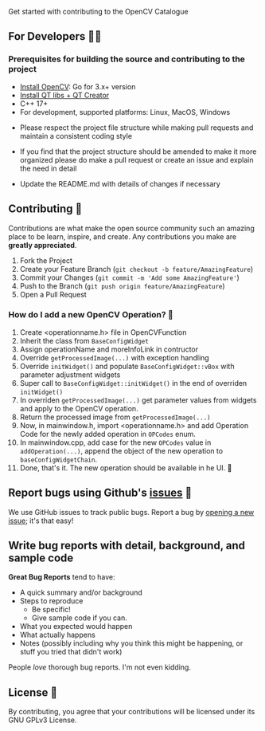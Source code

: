 Get started with contributing to the OpenCV Catalogue

## For Developers 🧑‍💻

### Prerequisites for building the source and contributing to the project

* [Install OpenCV](https://docs.opencv.org/trunk/df/d65/tutorial_table_of_content_introduction.html): Go for 3.x+ version
* [Install QT libs + QT Creator](https://www.qt.io/download-open-source)
* C++ 17+
* For development, supported platforms: Linux, MacOS, Windows


- Please respect the project file structure while making pull requests and maintain a consistent coding style

- If you find that the project structure should be amended to make it more organized please do make a pull request  or create an issue and explain the need in detail

- Update the README.md with details of changes if necessary

  

## Contributing 🙌

Contributions are what make the open source community such an amazing place to be learn, inspire, and create. Any contributions you make are **greatly appreciated**.

1. Fork the Project
2. Create your Feature Branch (`git checkout -b feature/AmazingFeature`)
3. Commit your Changes (`git commit -m 'Add some AmazingFeature'`)
4. Push to the Branch (`git push origin feature/AmazingFeature`)
5. Open a Pull Request



### How do I add a new OpenCV Operation? 🤔

1. Create <operationname.h> file in OpenCVFunction
2. Inherit the class from `BaseConfigWidget`
3. Assign operationName and moreInfoLink in contructor
4. Override `getProcessedImage(...)` with exception handling
5. Override `initWidget()` and populate `BaseConfigWidget::vBox` with parameter adjustment widgets
6. Super call to `BaseConfigWidget::initWidget()` in the end of overriden `initWidget()`
7. In overriden `getProcessedImage(...)` get parameter values from widgets and apply to the OpenCV operation. 
8. Return the processed image from `getProcessedImage(...)`
9. Now, in mainwindow.h, import <operationname.h> and add Operation Code for the newly added operation in `OPCodes` enum.
10. In mainwindow.cpp, add case for the new `OPCodes` value in `addOperation(...)`, append the object of the new operation to `baseConfigWidgetChain`.
11. Done, that's it.  The new operation should be available in he UI. 🎉



## Report bugs using Github's [issues](https://github.com/JairajJangle/OpenCV-Catalogue/issues) 🐞

We use GitHub issues to track public bugs. Report a bug by [opening a new issue](https://github.com/JairajJangle/OpenCV-Catalogue/issues/new/choose); it's that easy!



## Write bug reports with detail, background, and sample code

**Great Bug Reports** tend to have:

- A quick summary and/or background
- Steps to reproduce
  - Be specific!
  - Give sample code if you can.
- What you expected would happen
- What actually happens
- Notes (possibly including why you think this might be happening, or stuff you tried that didn't work)

People *love* thorough bug reports. I'm not even kidding.



## License 📜

By contributing, you agree that your contributions will be licensed under its GNU GPLv3 License.